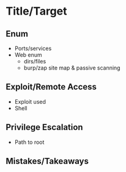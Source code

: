 # Title/Target

## Enum
- Ports/services
- Web enum
    - dirs/files
    - burp/zap site map & passive scanning

## Exploit/Remote Access
- Exploit used
- Shell

## Privilege Escalation
- Path to root

## Mistakes/Takeaways
